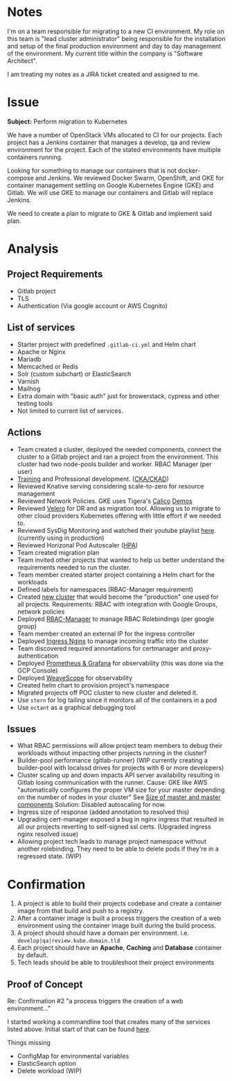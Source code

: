 # Notes

I'm on a team responsible for migrating to a new CI environment. My role on this team is "lead cluster administrator" being responsible for the installation and setup of the final production environment and day to day management of the environment. My current title within the company is "Software Architect".

I am treating my notes as a JIRA ticket created and assigned to me.

# Issue
**Subject:** Perform migration to Kubernetes

We have a number of OpenStack VMs allocated to CI for our projects. Each project has a Jenkins container that manages a develop, qa and review environment for the project. Each of the stated environments have multiple containers running.

Looking for something to manage our containers that is not docker-compose and Jenkins. We reviewed Docker Swarm, OpenShift, and GKE for container management settling on Google Kubernetes Engine (GKE) and Gitlab. We will use GKE to manage our containers and Gitlab will replace Jenkins.

We need to create a plan to migrate to GKE & Gitlab and implement said plan.

# Analysis

## Project Requirements
- Gitlab project
- TLS
- Authentication (Via google account or AWS Cognito)

## List of services

- Starter project with predefined `.gitlab-ci.yml` and Helm chart
- Apache or Nginx
- Mariadb
- Memcached or Redis
- Solr (custom subchart) or ElasticSearch
- Varnish
- Mailhog
- Extra domain with "basic auth" just for browerstack, cypress and other testing tools
- Not limited to current list of services.


## Actions


- Team created a cluster, deployed the needed components, connect the cluster to a Gitlab project and ran a project from the environment. This cluster had two node-pools builder and worker. RBAC Manager (per user)
- [Training](docs/TRAINING-PROFDEV.md) and Professional development. ([CKA/CKAD](certs/))
- Reviewed Knative serving considering scale-to-zero for resource management
- Reviewed Network Policies. GKE uses Tigera's [Calico](https://www.projectcalico.org/) [Demos](https://docs.projectcalico.org/v3.11/security/tutorials/kubernetes-policy-demo/kubernetes-demo)
- Reviewed [Velero](https://velero.io/) for DR and as migration tool. Allowing us to migrate to other cloud providers Kubernetes offering with little effort if we needed to.
- Reviewed SysDig Monitoring and watched their youtube playlist [here](https://www.youtube.com/playlist?list=PLrUjPk-W0lae7KuCFvmdbWj9Powm7Ryu0). (currently using in production)
- Reviewed Horizonal Pod Autoscaler ([HPA](https://kubernetes.io/docs/tasks/run-application/horizontal-pod-autoscale/))
- Team created migration plan
- Team invited other projects that wanted to help us better understand the requirements needed to run the cluster.
- Team member created starter project containing a Helm chart for the workloads
- Defined labels for namespaces (RBAC-Manager requirement)
- Created [new cluster](docs/GKE-SETUP.md) that would become the "production" one used for all projects. Requirements: RBAC with integration with Google Groups, network policies
- Deployed [RBAC-Manager](docs/RBAC-MANAGER.md) to manage RBAC Rolebindings (per google group)
- Team member created an external IP for the ingress controller
- Deployed [Ingress Nginx](docs/INGRESS-NGINX.md) to manage incoming traffic into the cluster
- Team discovered required annontations for certmanager and proxy-authentication
- Deployed [Prometheus & Grafana](docs/PROMETHEUS-GRAFANA.md) for observability (this was done via the GCP Console)
- Deployed [WeaveScope](docs/WEAVESCOPE.md) for observability
- Created helm chart to provision project's namespace
- Migrated projects off POC cluster to new cluster and deleted it.
- Use `stern` for log tailing since it monitors all of the containers in a pod
- Use `octant` as a graphical debugging tool



## Issues

- What RBAC permissions will allow project team members to debug their workloads without impacting other projects running in the cluster?
- Builder-pool performance (gitlab-runner) (WIP currently creating a builder-pool with localssd drives for projects with 6 or more developers)
- Cluster scaling up and down impacts API server availability resulting in Gitlab losing communication with the runner. Cause: GKE like AWS "automatically configures the proper VM size for your master depending on the number of nodes in your cluster" See [Size of master and master components](https://kubernetes.io/docs/setup/best-practices/cluster-large/#size-of-master-and-master-components) Solution: Disabled autoscaling for now.
- Ingress size of response (added annotation to resolved this)
- Upgrading cert-manager exposed a bug in nginx ingress that resulted in all our projects reverting to self-signed ssl certs. (Upgraded ingress nginx resolved issue)
- Allowing project tech leads to manage project namespace without another rolebinding. They need to be able to delete pods if they're in a regressed state. (WIP)



# Confirmation
1. A project is able to build their projects codebase and create a container image from that build and push to a registry.
2. After a container image is built a process triggers the creation of a web environment using the container image built during the build process.
3. A project should should have a domain per environment. i.e. `develop|qa|review.kube.domain.tld`
4. Each project should have an **Apache**, **Caching** and **Database** container by default.
5. Tech leads should be able to troubleshoot their project environments

## Proof of Concept

Re: Confirmation #2 "a process triggers the creation of a web environment..."

I started working a commandline tool that creates many of the services listed above. Initial start of that can be found [here](webproject-ctl).

Things missing

- ConfigMap for environmental variables
- ElasticSearch option
- Delete workload (WIP)
